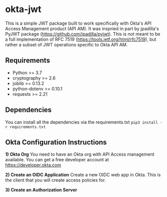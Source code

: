 # okta-jwt

This is a simple JWT package built to work specifically with Okta's API Access Management product (API AM). It was inspried in part by jpadilla's PyJWT package (https://github.com/jpadilla/pyjwt). This is not meant to be a full implementation of RFC 7519 (https://tools.ietf.org/html/rfc7519), but rather a subset of JWT operations specific to Okta API AM.

## Requirements
* Python >= 3.7
* cryptography >= 2.6
* joblib >= 0.13.2
* python-dotenv >= 0.10.1
* requests >= 2.21

## Dependencies
You can install all the dependencies via the requirements.txt
`pip3 install -r requirements.txt`

## Okta Configuration Instructions
**1) Okta Org**
You need to have an Okta org with API Access management available.
You can get a free developer account at https://developer.okta.com

**2) Create an OIDC Application**
Create a new OIDC web app in Okta. This is the client that you will create access policies for.

**3) Create an Authorization Server**
